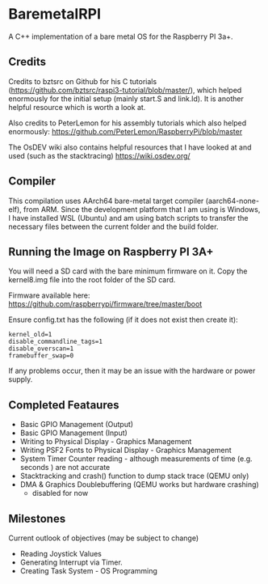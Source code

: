 # BaremetalRPI
A C++ implementation of a bare metal OS for the Raspberry PI 3a+.

## Credits
Credits to bztsrc on Github for his C tutorials
(https://github.com/bztsrc/raspi3-tutorial/blob/master/), which helped enormously for the
initial setup (mainly start.S and link.ld). It is another helpful resource which is worth
a look at.

Also credits to PeterLemon for his assembly tutorials which also helped enormously: https://github.com/PeterLemon/RaspberryPi/blob/master

The OsDEV wiki also contains helpful resources that I have looked at and used (such as the stacktracing)
https://wiki.osdev.org/

## Compiler
This compilation uses AArch64 bare-metal target compiler (aarch64-none-elf), from ARM.
Since the development platform that I am using is Windows, I have
installed WSL (Ubuntu) and am using batch scripts to transfer the
necessary files between the current folder and the build folder.

## Running the Image on Raspberry PI 3A+
You will need a SD card with the bare minimum firmware on it. Copy
the kernel8.img file into the root folder of the SD card.

Firmware available here: https://github.com/raspberrypi/firmware/tree/master/boot

Ensure config.txt has the following (if it does not exist then create it):
```
kernel_old=1
disable_commandline_tags=1
disable_overscan=1
framebuffer_swap=0
```

If any problems occur, then it may be an issue with the hardware or power supply.

## Completed Feataures
* Basic GPIO Management (Output)
* Basic GPIO Management (Input)
* Writing to Physical Display - Graphics Management
* Writing PSF2 Fonts to Physical Display - Graphics Management
* System Timer Counter reading - although measurements of time (e.g. seconds ) are not accurate
* Stacktracking and crash() function to dump stack trace (QEMU only)
* DMA & Graphics Doublebuffering (QEMU works but hardware crashing)
  - disabled for now

## Milestones
Current outlook of objectives (may be subject to change)

* Reading Joystick Values
* Generating Interrupt via Timer.
* Creating Task System - OS Programming
